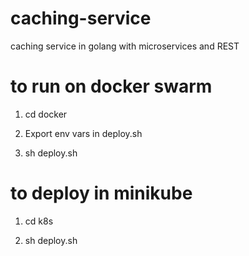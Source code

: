 # caching-service
caching service in golang with microservices and REST

# to run on docker swarm 
1. cd docker

2. Export env vars in deploy.sh

2. sh deploy.sh

# to deploy in minikube
1. cd k8s

2. sh deploy.sh
